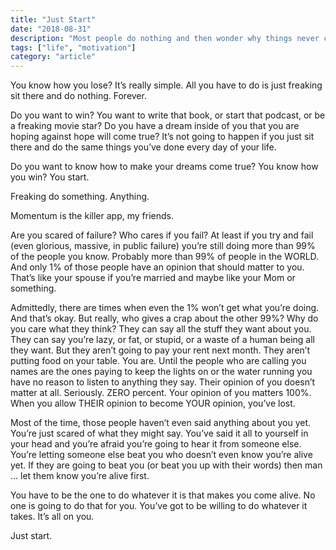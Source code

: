 ```yaml
---
title: "Just Start"
date: "2018-08-31"
description: "Most people do nothing and then wonder why things never change. You can be different."
tags: ["life", "motivation"]
category: "article"
---
```


You know how you lose? It’s really simple. All you have to do is just freaking sit there and do nothing. Forever.

Do you want to win? You want to write that book, or start that podcast, or be a freaking movie star? Do you have a dream inside of you that you are hoping against hope will come true? It’s not going to happen if you just sit there and do the same things you’ve done every day of your life.

Do you want to know how to make your dreams come true? You know how you win? You start.

Freaking do something. Anything.

Momentum is the killer app, my friends.

Are you scared of failure? Who cares if you fail? At least if you try and fail (even glorious, massive, in public failure) you’re still doing more than 99% of the people you know. Probably more than 99% of people in the WORLD. And only 1% of those people have an opinion that should matter to you. That’s like your spouse if you’re married and maybe like your Mom or something.

Admittedly, there are times when even the 1% won’t get what you’re doing. And that’s okay. But really, who gives a crap about the other 99%? Why do you care what they think? They can say all the stuff they want about you. They can say you’re lazy, or fat, or stupid, or a waste of a human being all they want. But they aren’t going to pay your rent next month. They aren’t putting food on your table. You are. Until the people who are calling you names are the ones paying to keep the lights on or the water running you have no reason to listen to anything they say. Their opinion of you doesn’t matter at all. Seriously. ZERO percent. Your opinion of you matters 100%. When you allow THEIR opinion to become YOUR opinion, you’ve lost.

Most of the time, those people haven’t even said anything about you yet. You’re just scared of what they might say. You’ve said it all to yourself in your head and you’re afraid you’re going to hear it from someone else. You’re letting someone else beat you who doesn’t even know you’re alive yet. If they are going to beat you (or beat you up with their words) then man … let them know you’re alive first.

You have to be the one to do whatever it is that makes you come alive. No one is going to do that for you. You’ve got to be willing to do whatever it takes. It’s all on you.

Just start.
